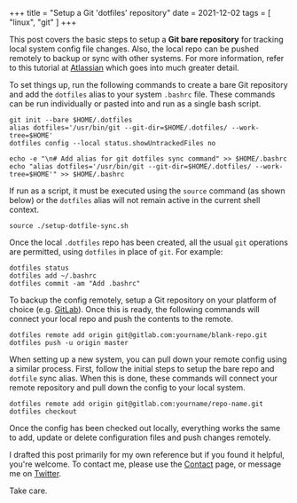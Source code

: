 +++
title = "Setup a Git 'dotfiles' repository"
date = 2021-12-02
tags = [ "linux", "git" ]
+++

This post covers the basic steps to setup a __Git bare repository__ for tracking local system config file changes. Also, the local repo can be pushed remotely to backup or sync with other systems. For more information, refer to this tutorial at [Atlassian](https://www.atlassian.com/git/tutorials/dotfiles) which goes into much greater detail.  

To set things up, run the following commands to create a bare Git repository and add the `dotfiles` alias to your system `.bashrc` file. These commands can be run individually or pasted into and run as a single bash script.  

```
git init --bare $HOME/.dotfiles
alias dotfiles='/usr/bin/git --git-dir=$HOME/.dotfiles/ --work-tree=$HOME'
dotfiles config --local status.showUntrackedFiles no

echo -e "\n# Add alias for git dotfiles sync command" >> $HOME/.bashrc
echo "alias dotfiles='/usr/bin/git --git-dir=$HOME/.dotfiles/ --work-tree=$HOME'" >> $HOME/.bashrc
```

If run as a script, it must be executed using the `source` command (as shown below) or the `dotfiles` alias will not remain active in the current shell context.

```
source ./setup-dotfile-sync.sh
```

Once the local `.dotfiles` repo has been created, all the usual `git` operations are permitted, using `dotfiles` in place of `git`. For example:  

```
dotfiles status  
dotfiles add ~/.bashrc
dotfiles commit -am "Add .bashrc" 
```

To backup the config remotely, setup a Git repository on your platform of choice (e.g. [GitLab](https://gitlab.com)). Once this is ready, the following commands will connect your local repo and push the contents to the remote.  

```
dotfiles remote add origin git@gitlab.com:yourname/blank-repo.git 
dotfiles push -u origin master
```

When setting up a new system, you can pull down your remote config using a similar process. First, follow the initial steps to setup the bare repo and `dotfile` sync alias. When this is done, these commands will connect your remote repository and pull down the config to your local system.  

```
dotfiles remote add origin git@gitlab.com:yourname/repo-name.git 
dotfiles checkout
```

Once the config has been checked out locally, everything works the same to add, update or delete configuration files and push changes remotely.

I drafted this post primarily for my own reference but if you found it helpful, you're welcome. To contact me, please use the [Contact](/contact) page, or message me on [Twitter](https://twitter.com/TheDeskofBrad).  

Take care.  
